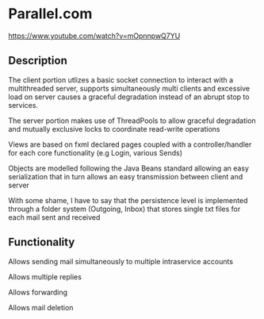 # Parallel.com

https://www.youtube.com/watch?v=mOpnnpwQ7YU


## Description

The client portion utlizes a basic socket connection to interact with a multithreaded server, supports simultaneously multi clients and excessive load on server causes a graceful degradation instead of an abrupt stop to services.

The server portion makes use of ThreadPools to allow graceful degradation and mutually exclusive locks to coordinate read-write operations

Views are based on fxml declared pages coupled with a controller/handler for each core functionality (e.g Login, various Sends)

Objects are modelled following the Java Beans standard allowing an easy serialization that in turn allows an easy transmission between client and server

With some shame, I have to say that the persistence level is implemented through a folder system (Outgoing, Inbox) that stores single txt files for each mail sent and received

## Functionality

Allows sending mail simultaneously to multiple intraservice accounts

Allows multiple replies

Allows forwarding

Allows mail deletion

